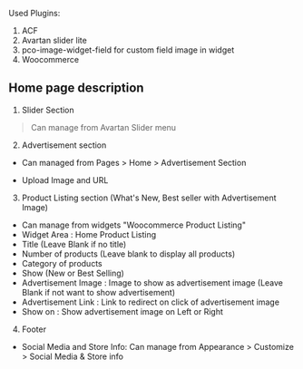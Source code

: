 
Used Plugins:
1) ACF
2) Avartan slider lite
3) pco-image-widget-field for custom field image in widget
4) Woocommerce

Home page description
---------------

1) Slider Section 
  > Can manage from Avartan Slider menu

2) Advertisement section
* Can managed from Pages > Home > Advertisement Section 

 * Upload Image and URL

3) Product Listing section (What's New, Best seller with Advertisement Image)
 * Can manage from widgets "Woocommerce Product Listing"
 * Widget Area : Home Product Listing
 * Title (Leave Blank if no title)
 * Number of products (Leave blank to display all products)
 * Category of products
 * Show (New or Best Selling)
 * Advertisement Image : Image to show as advertisement image (Leave Blank if not want to show advertisement)
 * Advertisement Link : Link to redirect on click of advertisement image
 * Show on : Show advertisement image on Left or Right
 
4) Footer
 * Social Media and Store Info: Can manage from Appearance > Customize > Social Media & Store info
